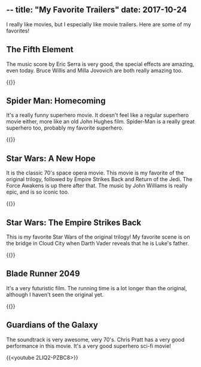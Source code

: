 --
title: "My Favorite Trailers"
date: 2017-10-24
---

I really like movies, but I especially like movie trailers. Here are some of my favorites!

## The Fifth Element
The music score by Eric Serra is very good, the special effects are amazing, even today. 
Bruce Willis and Milla Jovovich are both really amazing too. 

{{<youtube fQ9RqgcR24g>}}

## Spider Man: Homecoming

It's a really funny superhero movie. It doesn't feel like a regular superhero movie either, more like an old John Hughes film.
Spider-Man is a really great superhero too, probably my favorite superhero. 

{{<youtube U0D3AOldjMU>}}

## Star Wars: A New Hope

It is the classic 70's space opera movie. This movie is my favorite of the original trilogy, followed by Empire Strikes Back and Return of the Jedi.
The Force Awakens is up there after that. The music by John Williams is really epic, and is so iconic too. 

{{<youtube Z9WVZb_OBeg>}}

## Star Wars: The Empire Strikes Back

This is my favorite Star Wars of the original trilogy! 
My favorite scene is on the bridge in Cloud City when Darth Vader reveals that he is Luke's father.

{{<youtube WWLksS3wtWA>}}

## Blade Runner 2049

It's a very futuristic film. The running time is a lot longer than the original, although I haven't seen the original yet. 

{{<youtube gCcx85zbxz4>}}

## Guardians of the Galaxy

The soundtrack is very awesome, very 70's. Chris Pratt has a very good performance in this movie.
It's a very good superhero sci-fi movie!

{{<youtube 2LIQ2-PZBC8>}}